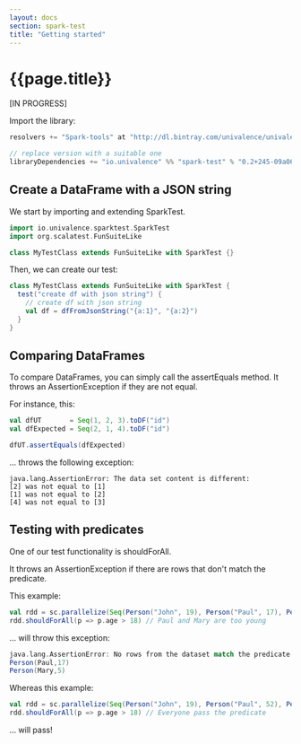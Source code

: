 ```yaml
---
layout: docs
section: spark-test
title: "Getting started"
---
```


# {{page.title}}

\[IN PROGRESS]

Import the library:
```scala
resolvers += "Spark-tools" at "http://dl.bintray.com/univalence/univalence-jvm"

// replace version with a suitable one
libraryDependencies += "io.univalence" %% "spark-test" % "0.2+245-09a064d9" % Test
```

## Create a DataFrame with a JSON string

We start by importing and extending SparkTest.
```scala
import io.univalence.sparktest.SparkTest
import org.scalatest.FunSuiteLike

class MyTestClass extends FunSuiteLike with SparkTest {}
```

Then, we can create our test:
```scala
class MyTestClass extends FunSuiteLike with SparkTest {
  test("create df with json string") {
    // create df with json string
    val df = dfFromJsonString("{a:1}", "{a:2}")
  }
}
```

## Comparing DataFrames
To compare DataFrames, you can simply call the assertEquals method. It throws an AssertionException if they are not equal.

For instance, this:
```scala
val dfUT       = Seq(1, 2, 3).toDF("id")
val dfExpected = Seq(2, 1, 4).toDF("id")

dfUT.assertEquals(dfExpected)
```
... throws the following exception:
```
java.lang.AssertionError: The data set content is different:
[2] was not equal to [1]
[1] was not equal to [2]
[4] was not equal to [3]
```

## Testing with predicates

One of our test functionality is shouldForAll.

It throws an AssertionException if there are rows that don't match the predicate.

This example:
```scala
val rdd = sc.parallelize(Seq(Person("John", 19), Person("Paul", 17), Person("Emilie", 25), Person("Mary", 5)))
rdd.shouldForAll(p => p.age > 18) // Paul and Mary are too young
```

... will throw this exception:
```scala
java.lang.AssertionError: No rows from the dataset match the predicate. Rows not matching the predicate :
Person(Paul,17) 
Person(Mary,5)
```

Whereas this example:
```scala
val rdd = sc.parallelize(Seq(Person("John", 19), Person("Paul", 52), Person("Emilie", 25), Person("Mary", 83)))
rdd.shouldForAll(p => p.age > 18) // Everyone pass the predicate
```
... will pass!